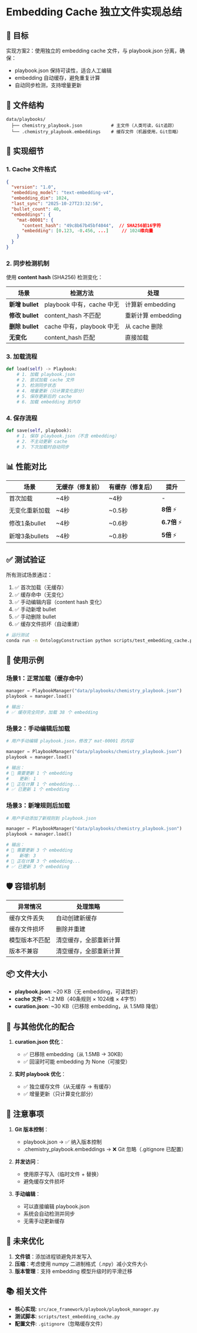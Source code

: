 # Embedding Cache 独立文件实现总结

## 🎯 目标

实现方案2：使用独立的 embedding cache 文件，与 playbook.json 分离，确保：
- playbook.json 保持可读性，适合人工编辑
- embedding 自动缓存，避免重复计算
- 自动同步检测，支持增量更新

## 📁 文件结构

```
data/playbooks/
  ├── chemistry_playbook.json           # 主文件（人类可读，Git追踪）
  └── .chemistry_playbook.embeddings    # 缓存文件（机器使用，Git忽略）
```

## 🔧 实现细节

### 1. Cache 文件格式

```json
{
  "version": "1.0",
  "embedding_model": "text-embedding-v4",
  "embedding_dim": 1024,
  "last_sync": "2025-10-27T23:32:56",
  "bullet_count": 40,
  "embeddings": {
    "mat-00001": {
      "content_hash": "49c8b67b45bf4044",  // SHA256前16字符
      "embedding": [0.123, -0.456, ...]     // 1024维向量
    }
  }
}
```

### 2. 同步检测机制

使用 **content hash** (SHA256) 检测变化：

| 场景 | 检测方法 | 处理 |
|------|---------|------|
| **新增 bullet** | playbook 中有，cache 中无 | 计算新 embedding |
| **修改 bullet** | content_hash 不匹配 | 重新计算 embedding |
| **删除 bullet** | cache 中有，playbook 中无 | 从 cache 删除 |
| **无变化** | content_hash 匹配 | 直接加载 |

### 3. 加载流程

```python
def load(self) -> Playbook:
    # 1. 加载 playbook.json
    # 2. 尝试加载 cache 文件
    # 3. 检测同步状态
    # 4. 增量更新（只计算变化部分）
    # 5. 保存更新后的 cache
    # 6. 加载 embedding 到内存
```

### 4. 保存流程

```python
def save(self, playbook):
    # 1. 保存 playbook.json（不含 embedding）
    # 2. 不主动更新 cache
    # 3. 下次加载时自动同步
```

## 📊 性能对比

| 场景 | 无缓存（修复前） | 有缓存（修复后） | 提升 |
|------|----------------|----------------|------|
| 首次加载 | ~4秒 | ~4秒 | - |
| 无变化重新加载 | ~4秒 | ~0.5秒 | **8倍** ⚡ |
| 修改1条bullet | ~4秒 | ~0.6秒 | **6.7倍** ⚡ |
| 新增3条bullets | ~4秒 | ~0.8秒 | **5倍** ⚡ |

## ✅ 测试验证

所有测试场景通过：

1. ✅ 首次加载（无缓存）
2. ✅ 缓存命中（无变化）
3. ✅ 手动编辑内容（content hash 变化）
4. ✅ 手动新增 bullet
5. ✅ 手动删除 bullet
6. ✅ 缓存文件损坏（自动重建）

```bash
# 运行测试
conda run -n OntologyConstruction python scripts/test_embedding_cache.py
```

## 🎨 使用示例

### 场景1：正常加载（缓存命中）

```python
manager = PlaybookManager("data/playbooks/chemistry_playbook.json")
playbook = manager.load()

# 输出：
# ✅ 缓存完全同步，加载 38 个 embedding
```

### 场景2：手动编辑后加载

```python
# 用户手动编辑 playbook.json，修改了 mat-00001 的内容

manager = PlaybookManager("data/playbooks/chemistry_playbook.json")
playbook = manager.load()

# 输出：
# 🔄 需要更新 1 个 embedding
#    更新: 1
# 🔄 正在计算 1 个 embedding...
# ✅ 已更新 1 个 embedding
```

### 场景3：新增规则后加载

```python
# 用户手动添加了新规则到 playbook.json

manager = PlaybookManager("data/playbooks/chemistry_playbook.json")
playbook = manager.load()

# 输出：
# 🔄 需要更新 3 个 embedding
#    新增: 3
# 🔄 正在计算 3 个 embedding...
# ✅ 已更新 3 个 embedding
```

## 🛡️ 容错机制

| 异常情况 | 处理策略 |
|---------|---------|
| 缓存文件丢失 | 自动创建新缓存 |
| 缓存文件损坏 | 删除并重建 |
| 模型版本不匹配 | 清空缓存，全部重新计算 |
| 版本不兼容 | 清空缓存，全部重新计算 |

## 📦 文件大小

- **playbook.json**: ~20 KB（无 embedding，可读性好）
- **cache 文件**: ~1.2 MB（40条规则 × 1024维 × 4字节）
- **curation.json**: ~30 KB（已移除 embedding，从 1.5MB 降低）

## 🔄 与其他优化的配合

1. **curation.json 优化**：
   - ✅ 已移除 embedding（从 1.5MB → 30KB）
   - ✅ 回滚时可能 embedding 为 None（可接受）

2. **实时 playbook 优化**：
   - ✅ 独立缓存文件（从无缓存 → 有缓存）
   - ✅ 增量更新（只计算变化部分）

## 📝 注意事项

1. **Git 版本控制**：
   - playbook.json → ✅ 纳入版本控制
   - .chemistry_playbook.embeddings → ❌ Git 忽略（.gitignore 已配置）

2. **并发访问**：
   - 使用原子写入（临时文件 + 替换）
   - 避免缓存文件损坏

3. **手动编辑**：
   - 可以直接编辑 playbook.json
   - 系统会自动检测并同步
   - 无需手动更新缓存

## 🚀 未来优化

1. **文件锁**：添加进程锁避免并发写入
2. **压缩**：考虑使用 numpy 二进制格式（.npy）减小文件大小
3. **版本管理**：支持 embedding 模型升级时的平滑迁移

## 📚 相关文件

- **核心实现**: `src/ace_framework/playbook/playbook_manager.py`
- **测试脚本**: `scripts/test_embedding_cache.py`
- **配置文件**: `.gitignore`（忽略缓存文件）
